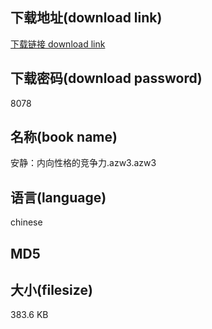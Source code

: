 ## 下载地址(download link)
[下载链接 download link](https://tutu365.netlify.app/?s=%E5%AE%89%E9%9D%99%EF%BC%9A%E5%86%85%E5%90%91%E6%80%A7%E6%A0%BC%E7%9A%84%E7%AB%9E%E4%BA%89%E5%8A%9B.azw3)

## 下载密码(download password)
8078

## 名称(book name)
安静：内向性格的竞争力.azw3.azw3

## 语言(language)
chinese

## MD5


## 大小(filesize)
383.6 KB
